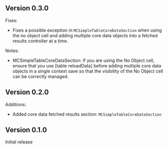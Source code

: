 ## Version 0.3.0

Fixes:

* Fixes a possible exception in `MCSimpleTableCoreDataSection` when using the no object cell and adding multiple core data objects into a fetched results controller at a time.

Notes:

* MCSimpleTableCoreDataSection: If you are using the No Object cell, ensure that you use [table reloadData] before adding multiple core data objects in a single context save so that the visibility of the No Object cell can be correctly managed.

## Version 0.2.0

Additions:

* Added core data fetched results section: `MCSimpleTableCoreDataSection`

## Version 0.1.0

Initial release
